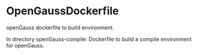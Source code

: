 # OpenGaussDockerfile
openGauss dockerfile to build environment.


In directory openGauss-compile:
Dockerfile to build a compile environment for openGauss.
